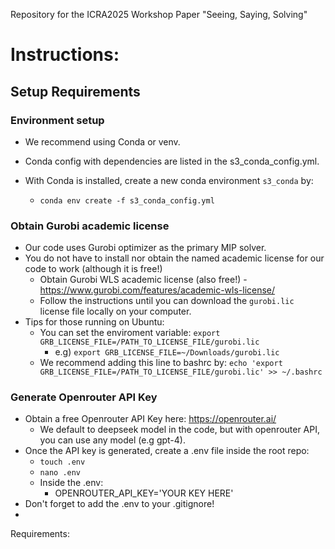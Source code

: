 Repository for the ICRA2025 Workshop Paper "Seeing, Saying, Solving" 
# Instructions:
## Setup Requirements
### Environment setup
* We recommend using Conda or venv.

* Conda config with dependencies are listed in the s3_conda_config.yml.

* With Conda is installed, create a new conda environment `s3_conda` by:

  * `conda env create -f s3_conda_config.yml`

### Obtain Gurobi academic license
* Our code uses Gurobi optimizer as the primary MIP solver.
* You do not have to install nor obtain the named academic license for our code to work (although it is free!)
  * Obtain Gurobi WLS academic license (also free!) - https://www.gurobi.com/features/academic-wls-license/
  * Follow the instructions until you can download the `gurobi.lic` license file locally on your computer.
* Tips for those running on Ubuntu:
  * You can set the enviroment variable: `export GRB_LICENSE_FILE=/PATH_TO_LICENSE_FILE/gurobi.lic`
    * e.g) `export GRB_LICENSE_FILE=~/Downloads/gurobi.lic`
  * We recommend adding this line to bashrc by: `echo 'export GRB_LICENSE_FILE=/PATH_TO_LICENSE_FILE/gurobi.lic' >> ~/.bashrc`  
### Generate Openrouter API Key
* Obtain a free Openrouter API Key here: https://openrouter.ai/
  * We default to deepseek model in the code, but with openrouter API, you can use any model (e.g gpt-4).
* Once the API key is generated, create a .env file inside the root repo:
  * `touch .env`
  * `nano .env`
  * Inside the .env:
    * OPENROUTER_API_KEY='YOUR KEY HERE'
* Don't forget to add the .env to your .gitignore!
* 


Requirements:

